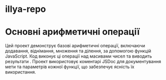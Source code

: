 # illya-repo

# Основні арифметичні операції

Цей проект демонструє базові арифметичні операції, включаючи додавання, віднімання, множення та ділення, за допомогою функцій JavaScript. Код виконує ці операції над масивами чисел та виводить результати . Проект використовує коментарі JSDoc для документування мети та параметрів кожної функції, що забезпечує ясність їх використання.
